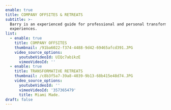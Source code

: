 ```yaml
---
enable: true
title: COMPANY OFFSITES & RETREATS
subtitle: >-
  Barry is an experienced guide for professional and personal transformative
  experiences. 
list:
  - enable: true
    title: COMPANY OFFSITES
    thumbnail: /91ba6022-f374-4488-9d42-69465afcd391.JPG
    video_source_options:
      youtubeVideoId: UIQc7abikzE
      vimeoVideoId: ''
  - enable: true
    title: TRANSFORMATIVE RETREATS
    thumbnail: /c8b3f5a7-39a8-4039-9b13-68b415e48d74.JPG
    video_source_options:
      youtubeVideoId: ''
      vimeoVideoId: '357365479'
      title: Miami Made.
draft: false
---
```


